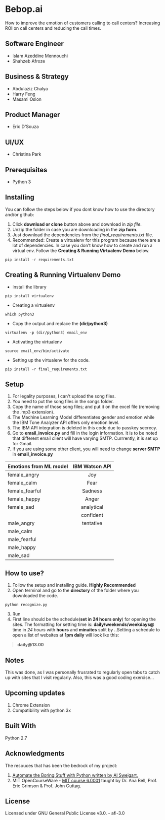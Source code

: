 # Bebop.ai

How to improve the emotion of customers calling to call centers? Increasing ROI on call centers and reducing the call times.

## Software Engineer 
* Islam Azeddine Mennouchi 
* Shahzeb Afroze 

## Business & Strategy
* Abdulaziz Chalya 
* Harry Feng 
* Masami Oslon 

## Product Manager
* Eric D'Souza 

## UI/UX
* Christina Park 

## Prerequisites
* Python 3

## Installing
You can follow the steps below if you dont know how to use the directory and/or github:
1. Click __download or clone__ button above and download in _zip file_. 
2. Unzip the folder in case you are downloading in the __zip form__.
3. Just download the dependencies from the *final_requirements.txt* file.
4. Recommended: Create a virtualenv for this program because there are a lot of dependencies. In case you don't know how to create and run a virtual env. Follow the __Creating & Running Virtualenv Demo__ below.

```
pip install -r requirements.txt

``` 
## Creating & Running Virtualenv Demo

* Install the library
```
pip install virtualenv
```
* Creating a virtualenv
```
which python3
```
* Copy the output and replace the __(dir/python3)__
```
virtualenv -p (dir/python3) email_env
```
* Activating the virtualenv
```
source email_env/bin/activate
```
* Setting up the virtualenv for the code.
```
pip install -r final_requirements.txt
```

## Setup
1. For legality purposes, I can't upload the song files.
2. You need to put the song files in the songs folder.
3. Copy the name of those song files; and put it on the excel file (removing the .mp3 extension).
4. The Machine Learning Model differentiates gender and emotion while the IBM Tone Analyzer API offers only emotion level. 
5. The IBM API integration is deleted in this code due to passkey secrecy.
6. Go to __email_invoice.py__ and fill in the login information. It is to be noted that different email client will have varying SMTP. Currrently, it is set up for Gmail.
7. If you are using some other client, you will need to change __server SMTP__ in __email_invoice.py__

| Emotions from ML model | IBM Watson API|
| ---------------------- |:-------------:|
| female_angry           | Joy           |
| female_calm            | Fear          |
| female_fearful         | Sadness       |
| female_happy           | Anger         |
| female_sad             | analytical    |
|                        | confident     |
| male_angry             | tentative     |
| male_calm              |               |
| male_fearful           |               |
| male_happy             |               |
| male_sad               |               |			
			

## How to use?
1. Follow the setup and installing guide. __Highly Recommended__
2. Open terminal and go to the __directory__ of the folder where you downloaded the code.

 ```
 python recognize.py

 ```
3. Run 
4. First line should be the schedule(__set in 24 hours only__) for opening the sites. The formatting for setting time is: __daily/weekends/weekdays@__ time in _24 hours_ with __hours__ and __minuites__ split by __.__.Setting a schedule to open a list of websites at __1pm daily__ will look lke this: 
> __daily@13.00__ 

## Notes
This was done, as I was personally frusrated to regularly open tabs to catch up with sites that I visit regularly. Also, this was a good coding exercise...

## Upcoming updates
1. Chrome Extension
2. Compatibility with python 3x

## Built With
Python 2.7

## Acknowledgments
The resouces that has been the bedrock of my project:

1. [Automate the Boring Stuff with Python written by Al Sweigart.](https://automatetheboringstuff.com/)
2. MIT OpenCourseWare - [MIT course 6.0001](https://ocw.mit.edu/courses/electrical-engineering-and-computer-science/6-0001-introduction-to-computer-science-and-programming-in-python-fall-2016/) taught by Dr. Ana Bell, Prof. Eric Grimson & Prof. John Guttag.

## License
Licensed under GNU General Public License v3.0. - afl-3.0









